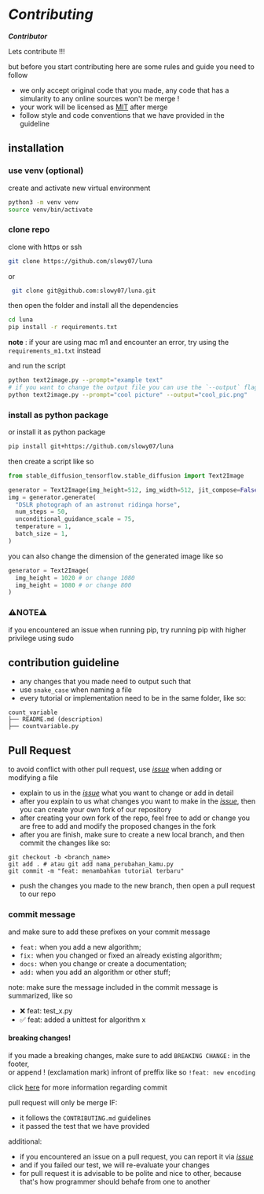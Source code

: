 # *Contributing*

***Contributor***

Lets contribute !!!

but before you start contributing here are some rules and guide you need to follow
* we only accept original code that you made, any code that has a simularity to any online sources won't be merge !
* your work will be licensed as [MIT](LICENSE) after merge
* follow style and code conventions that we have provided in the guideline
<!-- * we only accept file with `*.py` extension -->

## installation

### use venv (optional)
create and activate new virtual environment
```bash
python3 -m venv venv
source venv/bin/activate
```

### clone repo

clone with https or ssh
```bash
git clone https://github.com/slowy07/luna
```
or
```bash
 git clone git@github.com:slowy07/luna.git
```
then open the folder and install all the dependencies
```bash
cd luna
pip install -r requirements.txt
```
**note** : if your are using mac m1 and encounter an error, try using the `requirements_m1.txt` instead

and run the script
```bash
python text2image.py --prompt="example text"
# if you want to change the output file you can use the `--output` flag, and add the new filename like so
python text2image.py --prompt="cool picture" --output="cool_pic.png"
```

### install as python package
or install it as python package
```bash
pip install git+https://github.com/slowy07/luna
```
then create a script like so
```py
from stable_diffusion_tensorflow.stable_diffusion import Text2Image

generator = Text2Image(img_height=512, img_width=512, jit_compose=False)
img = generator.generate(
  "DSLR photograph of an astronut ridinga horse",
  num_steps = 50,
  unconditional_guidance_scale = 75,
  temperature = 1,
  batch_size = 1,
)
```
you can also change the dimension of the generated image like so
```py
generator = Text2Image(
  img_height = 1020 # or change 1080
  img_height = 1080 # or change 800
)
```
### ⚠️NOTE⚠️
if you encountered an issue when running pip, try running pip with higher privilege using sudo

## contribution guideline
* any changes that you made need to output such that
* use `snake_case` when naming a file
* every tutorial or implementation need to be in the same folder, like so:

```
count_variable
├── README.md (description)
├── countvariable.py
```

## Pull Request
to avoid conflict with other pull request, use [*issue*](https://github.com/slowy07/luna/issues) when adding or modifying a file

* explain to us in the [*issue*](https://github.com/slowy07/luna/issues) what you want to change or add in detail
* after you explain to us what changes you want to make in the [*issue*](https://github.com/slowy07/luna/issues), then you can create your own fork of our repository
* after creating your own fork of the repo, feel free to add or change    you are free to add and modify the proposed changes in the fork
* after you are finish, make sure to create a new local branch, and then commit the changes like so: 
``` 
git checkout -b <branch_name>
git add . # atau git add nama_perubahan_kamu.py
git commit -m "feat: menambahkan tutorial terbaru"
```
* push the changes you made to the new branch, then open a pull request to our repo

### commit message
<!-- in case we need commit message structure -->
<!-- 
here is the structure for our commit message:  
```
<type>[optional scope]: <description>
[optional body]
[optional footer(s)] 
```
-->

<!-- #### type -->
and make sure to add these prefixes on your commit message
* `feat:` when you add a new algorithm;
* `fix:` when you changed or fixed an already existing algorithm;
* `docs:` when you change or create a documentation;
* `add:` when you add an algorithm or other stuff;

<!-- #### description -->
note: make sure the message included in the commit message is summarized, like so

- ❌ feat: test_x.py
- ✅ feat: added a unittest for algorithm x

#### breaking changes!
if you made a breaking changes, make sure to add `BREAKING CHANGE:` in the footer,\
or append ! (exclamation mark) infront of preffix like so `!feat: new encoding`

click [here](https://www.conventionalcommits.org/en/v1.0.0/) for more information regarding commit

<!-- #### scope -->
<!-- 
to add a scope, add a brace with scope within those bracket after the prefix, like so `feat(img2img):`
-->

pull request will only be merge IF:
- it follows the `CONTRIBUTING.md` guidelines
- it passed the test that we have provided

additional:
- if you encountered an issue on a pull request, you can report it via [*issue*](https://github.com/slowy07/luna/issues)
- and if you failed our test, we will re-evaluate your changes
- for pull request it is advisable to be polite and nice to other, because that's how programmer should behafe from one to another
